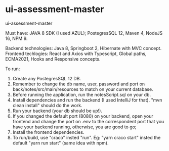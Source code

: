 # ui-assessment-master
ui-assessment-master

Must have: JAVA 8 SDK (I used AZUL); PostegresSQL 12, Maven 4, NodeJS 16, NPM 9.

Backend technologies: Java 8, Springboot 2, Hibernate with MVC concept.
Frontend techlogies: React and Axios with Typescript, Global paths, ECMA2021, Hooks and Responsive concepts.

To run:
1) Create any PostegresSQL 12 DB.
2) Remember to change the db name, user, password and port on back/notes/src/main/resources to match on your current database.
3) Before running the application, run the notesScript.sql on your db.
4) Install dependencies and run the backend (I used IntelliJ for that). "mvn clean install" should do the work.
5) Run your backend (your db should be up!).
6) If you changed the default port (8080) on your backend, open your frontend and change the port on .env to the correspondent port that you have your backend running, otherwise, you are good to go;
7) Install the frontend dependencies.
8) To run/build, use "craco" insted "run". Eg: "yarn craco start" insted the default "yarn run start" (same idea with npm).
